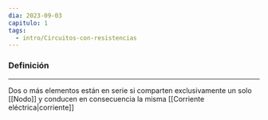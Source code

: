 ```yaml
---
dia: 2023-09-03
capitulo: 1
tags:
  - intro/Circuitos-con-resistencias
---
```

### Definición
---
Dos o más elementos están en serie si comparten exclusivamente un solo [[Nodo]] y conducen en consecuencia la misma [[Corriente eléctrica|corriente]]